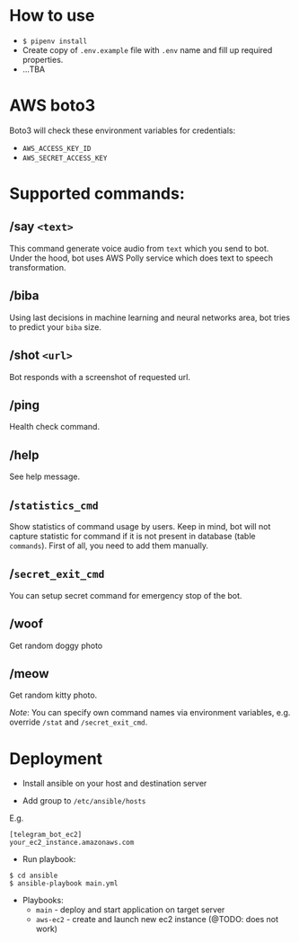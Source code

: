 # How to use

* `$ pipenv install`
* Create copy of `.env.example` file with `.env` name and fill up required properties.
* ...TBA

# AWS boto3

Boto3 will check these environment variables for credentials:

- `AWS_ACCESS_KEY_ID`
- `AWS_SECRET_ACCESS_KEY`

# Supported commands:

## /say `<text>`

This command generate voice audio from `text` which you send to bot. Under the hood, bot uses AWS Polly service which does text to speech transformation.

## /biba

Using last decisions in machine learning and neural networks area, bot tries to predict your `biba` size.

## /shot `<url>`

Bot responds with a screenshot of requested url.

## /ping

Health check command.

## /help

See help message.

## /`statistics_cmd`

Show statistics of command usage by users. Keep in mind, bot will not capture statistic for command if it is not present in database (table `commands`).
First of all, you need to add them manually.

## /`secret_exit_cmd`

You can setup secret command for emergency stop of the bot.

## /woof

Get random doggy photo

## /meow

Get random kitty photo.


*Note*: You can specify own command names via environment variables, e.g. override `/stat` and `/secret_exit_cmd`.


# Deployment

* Install ansible on your host and destination server

* Add group to `/etc/ansible/hosts`

E.g. 

```
[telegram_bot_ec2]
your_ec2_instance.amazonaws.com
```

* Run playbook:

```
$ cd ansible
$ ansible-playbook main.yml
```

* Playbooks:
    - `main` - deploy and start application on target server
    - `aws-ec2` - create and launch new ec2 instance (@TODO: does not work)
